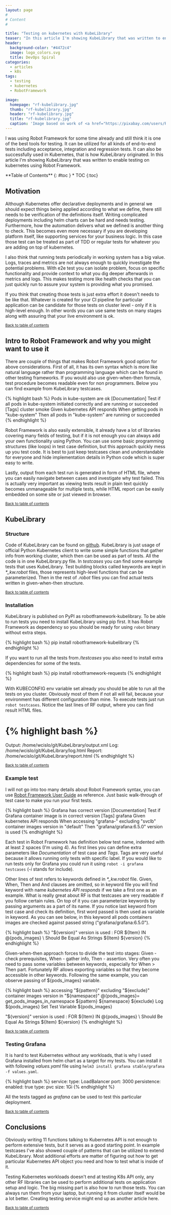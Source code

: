 ```yaml
---
layout: page
#
# Content
#

title: "Testing on kubernetes with KubeLibrary"
teaser: "In this article I'm showing KubeLibrary that was written to enable testing on kubernetes using RobotFramework."
header:
  background-color: "#4472c4"
  image: logo_colors.svg
  title: DevOps Spiral
categories:
  - articles
  - k8s
tags:
  - testing
  - kubernetes
  - RobotFramework

image:
  homepage: "rf-kubelibrary.jpg"
  thumb: "rf-kubelibrary.jpg"
  header: "rf-kubelibrary.jpg"
  title: "rf-kubelibrary.jpg"
  caption: 'Image based on work of <a href="https://pixabay.com/users/Republica-24347/?utm_source=link-attribution&amp;utm_medium=referral&amp;utm_campaign=image&amp;utm_content=606612">Republica</a> from <a href="https://pixabay.com/?utm_source=link-attribution&amp;utm_medium=referral&amp;utm_campaign=image&amp;utm_content=606612">Pixabay</a>'
---
```

I was using Robot Framework for some time already and still think it is one of the best tools for testing. It can be utilized for all kinds of end-to-end tests including acceptance, integration and regression tests. It can also be successfully used in Kubernetes, that is how KubeLibrary originated. In this article I'm showing KubeLibrary that was written to enable testing on kubernetes using Robot Framework.

<div class="panel radius" markdown="1">
**Table of Contents**
{: #toc }
*  TOC
{:toc}
</div>

## Motivation

Although Kubernetes offer declarative deployments and in general we should expect things being applied according to what we define, there still needs to be verification of the definitions itself. Writing complicated deployments including helm charts can be hard and needs testing. Furthermore, how the automation delivers what we defined is another thing to check. This becomes even more necessary if you are developing platform itself, like supporting services for your business logic. In this case those test can be treated as part of TDD or regular tests for whatever you are adding on top of kubernetes.

I also think that running tests periodically in working system has a big value. Logs, traces and metrics are not always enough to quickly investigate the potential problems. With e2e test you can isolate problem, focus on specific functionality and provide context to what you dig deeper afterwards in metrics and logs. This makes testing more like health checks that you can just quickly run to assure your system is providing what you promised.

If you think that creating those tests is just extra effort it doesn't needs to be like that. Whatever is created for your CI pipeline for particular application can be candidate for those tests on cluster level - only if it is high-level enough. In other words you can use same tests on many stages along with assuring that your live environment is ok.

<small markdown="1">[Back to table of contents](#toc)</small>

## Intro to Robot Framework and why you might want to use it

There are couple of things that makes Robot Framework good option for above considerations. First of all, it has its own syntax which is more like natural language rather than programming language which can be found in other testing frameworks. If you would also use given-when-then formula, test procedure becomes readable even for non programmers. Below you can find example from KubeLibrary testcases.

{% highlight bash %}
Pods in kube-system are ok
    [Documentation]  Test if all pods in kube-system initiated correctly and are running or succeeded
    [Tags]    cluster    smoke
    Given kubernetes API responds
    When getting pods in "kube-system"
    Then all pods in "kube-system" are running or succeeded
{% endhighlight %}

Robot Framework is also easily extensible, it already have a lot of libraries covering many fields of testing, but if it is not enough you can always add your own functionality using Python. You can use some basic programming structures (like loops) in test case definition, but this approach quickly mess up you test code. It is best to just keep testcases clean and understandable for everyone and hide implementation details in Python code which is super easy to write.

Lastly, output from each test run is generated in form of HTML file, where you can easily navigate between cases and investigate why test failed. This is actually very important as viewing tests result in plain text quickly becomes unmanageable for multiple tests, while HTML report can be easily embedded on some site or just viewed in browser.

<small markdown="1">[Back to table of contents](#toc)</small>

## KubeLibrary

### Structure

Code of KubeLibrary can be found on [github](https://github.com/devopsspiral/KubeLibrary). KubeLibrary is just usage of official Python Kubernetes client to write some simple functions that gather info from working cluster, which then can be used as part of tests. All the code is in one KubeLibrary.py file. In *testcases* you can find some example tests that uses KubeLibrary. Test building blocks called keywords are kept in *\*_kw.robot* files, those represents high-level functions that can be parameterized. Then in the rest of *.robot* files you can find actual tests written in given-when-then structure.

<small markdown="1">[Back to table of contents](#toc)</small>

### Installation

KubeLibrary is published on PyPI as robotframework-kubelibrary. To be able to run tests you need to install KubeLibrary using pip first. It has Robot Framework as dependency so you should be ready for using `robot` binary without extra steps.

{% highlight bash %}
pip install robotframework-kubelibrary
{% endhighlight %}

If you want to run all the tests from */testcases* you also need to install extra dependencies for some of the tests.

{% highlight bash %}
pip install robotframework-requests
{% endhighlight %}

With KUBECONFIG env variable set already you should be able to run all the tests on you cluster. Obviously most of them if not all will fail, because your environment has different configuration than mine. To execute tests just run `robot testcases`. Notice the last lines of RF output, where you can find result HTML files.

{% highlight bash %}
==============================================================================
Output:  /home/wcislo/git/KubeLibrary/output.xml
Log:     /home/wcislo/git/KubeLibrary/log.html
Report:  /home/wcislo/git/KubeLibrary/report.html
{% endhighlight %}

<small markdown="1">[Back to table of contents](#toc)</small>

### Example test

I will not go into too many details about Robot Framework syntax, you can use [Robot Framework User Guide](https://robotframework.org/robotframework/latest/RobotFrameworkUserGuide.html) as reference. Just basic walk-through of test case to make you run your first tests.

{% highlight bash %}
Grafana has correct version
    [Documentation]  Test if Grafana container image is in correct version
    [Tags]    grafana
    Given kubernetes API responds
    When accessing "grafana-" excluding "svclb" container images version in "default"
    Then "grafana/grafana:6.5.0" version is used
{% endhighlight %}

Each test in Robot Framework has definition below test name, indented with at least 2 spaces (I'm using 4). As first lines you can define extra parameters like *Documentation* of test case and *Tags*. Tags are very useful because it allows running only tests with specific label. If you would like to run tests only for Grafana you could run it using `robot -i grafana testcases` (*-i* stands for include).

Other lines of test refers to keywords defined in *\*_kw.robot* file. Given, When, Then and And clauses are omitted, so in keyword file you will find keyword with name *kubernetes API responds* if we take a first one as an example. What is really great about RF is that testcases are very readable if you follow certain rules. On top of it you can parameterize keywords by passing arguments as a part of its name. If you notice last keyword from test case and check its definition, first word passed is then used as variable in keyword. As you can see below, in this keyword all pods containers images are checked against passed string ("grafana/grafana:6.5.0").

{% highlight bash %}
"${version}" version is used
    : FOR    ${Item}    IN    @{pods_images}
    \     Should Be Equal As Strings    ${Item}    ${version}
{% endhighlight %}

Given-when-then approach forces to divide the test into stages: Given - check prerequisites, When - gather info, Then - assertion. Very often you need to pass some variables between keywords, especially for When > Then part. Fortunately RF allows exporting variables so that they become accessible in other keywords. Following the same example, you can observe passing of ${pods_images} variable.

{% highlight bash %}
accessing "${pattern}" excluding "${exclude}" container images version in "${namespace}"
    @{pods_images}=    get_pods_images_in_namespace    ${pattern}   ${namespace}    ${exclude}
    Log    ${pods_images}
    Set Test Variable    ${pods_images}

"${version}" version is used
    : FOR    ${Item}    IN    @{pods_images}
    \     Should Be Equal As Strings    ${Item}    ${version}
{% endhighlight %}

<small markdown="1">[Back to table of contents](#toc)</small>

### Testing Grafana

It is hard to test Kubernetes without any workloads, that is why I used Grafana installed from helm chart as a target for my tests. You can install it with following *values.yaml* file using `helm3 install grafana stable/grafana -f values.yaml`.

{% highlight bash %}
service:
  type: LoadBalancer
  port: 3000
persistence:
  enabled: true
  type: pvc
  size: 1Gi
{% endhighlight %}

All the tests tagged as *grafana* can be used to test this particular deployment.

<small markdown="1">[Back to table of contents](#toc)</small>

##  Conclusions

Obviously writing 11 functions talking to Kubernetes API is not enough to perform extensive tests, but it serves as a good starting point. In example testcases I've also showed couple of patterns that can be utilized to extend KubeLibrary. Most additional efforts are matter of figuring out how to get particular Kubernetes API object you need and how to test what is inside of it.

Testing Kubernetes workloads doesn't end at testing K8s API only, any other RF libraries can be used to perform additional tests on application setup and logic. The big missing part is also how to run those tests. You can always run them from your laptop, but running it from cluster itself would be a lot better. Creating testing service might end up as another article here.

<small markdown="1">[Back to table of contents](#toc)</small>
